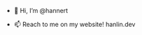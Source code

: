 - 👋 Hi, I’m @hannert

- 📫 Reach to me on my website! hanlin.dev

<!---
hannert/hannert is a ✨ special ✨ repository because its `README.md` (this file) appears on your GitHub profile.
You can click the Preview link to take a look at your changes.
--->
